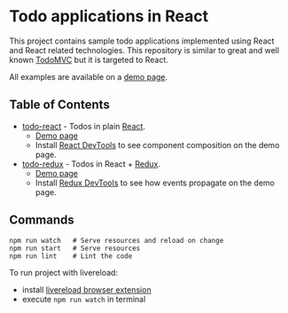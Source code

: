 # Todo applications in React

This project contains sample todo applications implemented using React and React related technologies.
This repository is similar to great and well known [TodoMVC](http://todomvc.com/) but it is targeted to React.

All examples are available on a [demo page](https://mendlik.github.io/todo-react/).

## Table of Contents

- [todo-react](todo-react) - Todos in plain [React](https://facebook.github.io/react/).
  - [Demo page](https://mendlik.github.io/todo-react/todo-react)
  - Install [React DevTools](https://chrome.google.com/webstore/detail/react-developer-tools/fmkadmapgofadopljbjfkapdkoienihi) to see component composition on the demo page.
- [todo-redux](todo-redux) - Todos in React + [Redux](https://github.com/reactjs/react-redux).
  - [Demo page](https://mendlik.github.io/todo-react/todo-redux)
  - Install [Redux DevTools](https://chrome.google.com/webstore/detail/redux-devtools/lmhkpmbekcpmknklioeibfkpmmfibljd) to see how events propagate on the demo page.

## Commands

```
npm run watch   # Serve resources and reload on change
npm run start   # Serve resources
npm run lint    # Lint the code
```

To run project with livereload:
- install [livereload browser extension](http://livereload.com/extensions/)
- execute `npm run watch` in terminal
